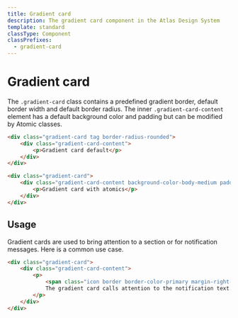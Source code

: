 ```yaml
---
title: Gradient card
description: The gradient card component in the Atlas Design System
template: standard
classType: Component
classPrefixes:
  - gradient-card
---
```


# Gradient card

The `.gradient-card` class contains a predefined gradient border, default border width and default border radius. The inner `.gradient-card-content` element has a default background color and padding but can be modified by Atomic classes.

```html
<div class="gradient-card tag border-radius-rounded">
	<div class="gradient-card-content">
		<p>Gradient card default</p>
	</div>
</div>
```

```html
<div class="gradient-card">
	<div class="gradient-card-content background-color-body-medium padding-md">
		<p>Gradient card with atomics</p>
	</div>
</div>
```

## Usage

Gradient cards are used to bring attention to a section or for notification messages. Here is a common use case.

```html
<div class="gradient-card">
	<div class="gradient-card-content">
		<p>
			<span class="icon border border-color-primary margin-right-xxs"></span>
			The gradient card calls attention to the notification text. <a href="#">Call to action</a>
		</p>
	</div>
</div>
```
